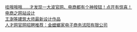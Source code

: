   
[哇哦哦哦……才发现一大波官网、电商都有个神按钮！点开有惊喜！](http://www.dianyue.me/archives/988/uyqfadgw20w9wmj8/)  
[电商之网站设计](http://www.dianyue.me/archives/301/zrg7z7dh404obi9f/)  
[王澍等建筑大师最新设计作品](http://www.dianyue.me/archives/940/wzksv68c8zix3ymr/)  
[人才网官网招聘推荐：金螳螂家电子商务沭阳有限公司](http://www.dianyue.me/archives/940/wzksv68c8zix3ymr/)